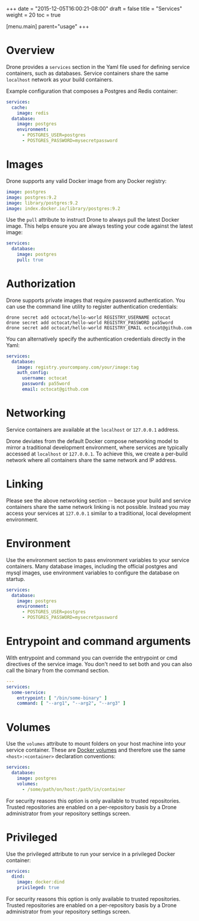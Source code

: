 +++
date = "2015-12-05T16:00:21-08:00"
draft = false
title = "Services"
weight = 20
toc = true


[menu.main]
	parent="usage"
+++

# Overview

Drone provides a `services` section in the Yaml file used for defining service containers, such as databases. Service containers share the same `localhost` network as your build containers.

Example configuration that composes a Postgres and Redis container:

```yaml
services:
  cache:
    image: redis
  database:
    image: postgres
    environment:
      - POSTGRES_USER=postgres
      - POSTGRES_PASSWORD=mysecretpassword
```

# Images

Drone supports any valid Docker image from any Docker registry:

```yaml
image: postgres
image: postgres:9.2
image: library/postgres:9.2
image: index.docker.io/library/postgres:9.2
```

Use the `pull` attribute to instruct Drone to always pull the latest Docker image. This helps ensure you are always testing your code against the latest image:

```yaml
services:
  database:
    image: postgres
    pull: true
```

# Authorization

Drone supports private images that require password authentication. You can use the command line utility to register authentication credentials:

```
drone secret add octocat/hello-world REGISTRY_USERNAME octocat
drone secret add octocat/hello-world REGISTRY_PASSWORD pa55word
drone secret add octocat/hello-world REGISTRY_EMAIL octocat@github.com
```

You can alternatively specify the authentication credentials directly in the Yaml:

```yaml
services:
  database:
    image: registry.yourcompany.com/your/image:tag
    auth_config:
      username: octocat
      password: pa55word
      email: octocat@github.com
```

# Networking

Service containers are available at the `localhost` or `127.0.0.1` address.

Drone deviates from the default Docker compose networking model to mirror a traditional development environment, where services are typically accessed at `localhost` or `127.0.0.1`. To achieve this, we create a per-build network where all containers share the same network and IP address.

# Linking

Please see the above networking section -- because your build and service containers share the same network linking is not possible. Instead you may access your services at `127.0.0.1` similar to a traditional, local development environment.

# Environment

Use the environment section to pass environment variables to your service containers. Many database images, including the official postgres and mysql images, use environment variables to configure the database on startup.

```yaml
services:
  database:
    image: postgres
    environment:
      - POSTGRES_USER=postgres
      - POSTGRES_PASSWORD=mysecretpassword
```

# Entrypoint and command arguments

With entrypoint and command you can override the entrypoint or cmd directives of the service image. You don't need to set both and you can also call the binary from the command section.

```yaml
---
services:
  some-service:
    entrypoint: [ "/bin/some-binary" ]
    command: [ "--arg1", "--arg2", "--arg3" ]
```

# Volumes

Use the `volumes` attribute to mount folders on your host machine into your service container. These are [Docker volumes](https://docs.docker.com/engine/userguide/dockervolumes/) and therefore use the same `<host>:<container>` declaration conventions:

```yaml
services:
  database:
    image: postgres
    volumes:
      - /some/path/on/host:/path/in/container
```

For security reasons this option is only available to trusted repositories. Trusted repositories are enabled on a per-repository basis by a Drone administrator from your repository settings screen.

# Privileged

Use the privileged attribute to run your service in a privileged Docker container:

```yaml
services:
  dind:
    image: docker:dind
    privileged: true
```

For security reasons this option is only available to trusted repositories. Trusted repositories are enabled on a per-repository basis by a Drone administrator from your repository settings screen.
